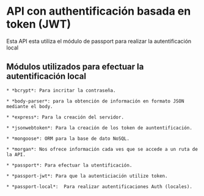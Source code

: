 # API con authentificación basada en token (JWT)

Esta API esta utiliza el módulo de passport para realizar la autentificación local 

## Módulos utilizados para efectuar la autentificación local

    * *bcrypt*: Para incritar la contraseña.
    
    * *body-parser*: para la obtención de información en formato JSON mediante el body. 
    
    * *express*: Para la creación del servidor.  
    
    * *jsonwebtoken*: Para la creación de los token de auntentificación.
    
    * *mongoose*: ORM para la base de dato NoSQL.
    
    * *morgan*: Nos ofrece información cada ves que se accede a un ruta de la API.
    
    * *passport*: Para efectuar la utentificación.
    
    * *passport-jwt*: Para que la autenticiación utilize token.
    
    * *passport-local*:  Para realizar autentificaciones Auth (locales).

  

